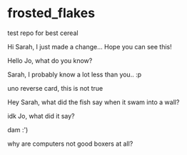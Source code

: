 # frosted_flakes
test repo for best cereal

Hi Sarah, I just made a change... Hope you can see this!



Hello Jo, what do you know? 

Sarah, I probably know a lot less than you.. :p

uno reverse card, this is not true

Hey Sarah, what did the fish say when it swam into a wall?

idk Jo, what did it say?

dam :')

why are computers not good boxers at all?
